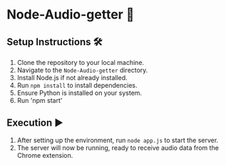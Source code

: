 # Node-Audio-getter 📡

## Setup Instructions 🛠️

1. Clone the repository to your local machine.
2. Navigate to the `Node-Audio-getter` directory.
3. Install Node.js if not already installed.
4. Run `npm install` to install dependencies. 
5. Ensure Python is installed on your system.
6. Run 'npm start' 

## Execution ▶️

1. After setting up the environment, run `node app.js` to start the server.
2. The server will now be running, ready to receive audio data from the Chrome extension.
